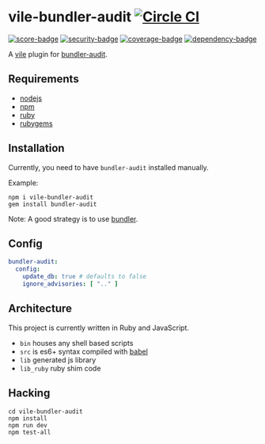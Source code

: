 # vile-bundler-audit [![Circle CI](https://circleci.com/gh/forthright/vile-bundler-audit.svg?style=svg&circle-token=3b75ecc1b75f4ec0dfe397388cf40f3594c2944b)](https://circleci.com/gh/forthright/vile-bundler-audit)

[![score-badge](https://vile.io/api/v0/users/brentlintner/vile-bundler-audit/badges/score?token=uFywUmzZfbg6UboLzn6R)](https://vile.io/~brentlintner/vile-bundler-audit) [![security-badge](https://vile.io/api/v0/users/brentlintner/vile-bundler-audit/badges/security?token=uFywUmzZfbg6UboLzn6R)](https://vile.io/~/brentlintner/vile-bundler-audit) [![coverage-badge](https://vile.io/api/v0/users/brentlintner/vile-bundler-audit/badges/coverage?token=uFywUmzZfbg6UboLzn6R)](https://vile.io/~/brentlintner/vile-bundler-audit) [![dependency-badge](https://vile.io/api/v0/users/brentlintner/vile-bundler-audit/badges/dependency?token=uFywUmzZfbg6UboLzn6R)](https://vile.io/~/brentlintner/vile-bundler-audit)

A [vile](http://github.com/brentlintner/vile) plugin for [bundler-audit](https://github.com/rubysec/bundler-audit).

## Requirements

- [nodejs](http://nodejs.org)
- [npm](http://npmjs.org)
- [ruby](http://ruby-lang.org)
- [rubygems](http://rubygems.org)

## Installation

Currently, you need to have `bundler-audit` installed manually.

Example:

    npm i vile-bundler-audit
    gem install bundler-audit

Note: A good strategy is to use [bundler](http://bundler.io).

## Config

```yml
bundler-audit:
  config:
    update_db: true # defaults to false
    ignore_advisories: [ ".." ]
```

## Architecture

This project is currently written in Ruby and JavaScript.

- `bin` houses any shell based scripts
- `src` is es6+ syntax compiled with [babel](https://babeljs.io)
- `lib` generated js library
- `lib_ruby` ruby shim code

## Hacking

    cd vile-bundler-audit
    npm install
    npm run dev
    npm test-all
